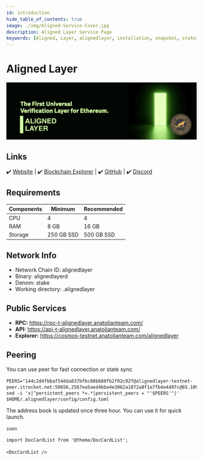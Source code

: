 ```yaml
---
id: introduction
hide_table_of_contents: true
image: ./img/Aligned-Service-Cover.jpg
description: Aligned Layer Service Page
keywords: [Aligned, Layer, alignedlayer, installation, snapshot, statesync, update]
---
```

# Aligned Layer

![Aligned](./img/Aligned-Service.jpg)

## Links
 ✔️ [Website](https://alignedlayer.com/) |
 ✔️ [Blockchain Explorer](https://cosmos-testnet.anatolianteam.com/alignedlayer) |
 ✔️ [GitHub](https://github.com/yetanotherco/aligned_layer) |
 ✔️ [Discord](discord.gg/alignedlayer)


## Requirements

| Components | Minimum | **Recommended** |
| ------------ | ------------ | ------------ |
| CPU |	4 | 4 |
| RAM	| 8 GB | 16 GB |
| Storage	| 250 GB SSD | 500 GB SSD |

## Network Info 
* Network Chain ID: alignedlayer
* Binary: alignedlayerd
* Denom: stake
* Working directory: .alignedlayer

## Public Services
* **RPC:** https://rpc-t-alignedlayer.anatolianteam.com/ 
* **API:** https://api-t-alignedlayer.anatolianteam.com/
* **Explorer:** https://cosmos-testnet.anatolianteam.com/alignedlayer

## Peering
You can use peer for fast connection or state sync 
```shell
PEERS="144c2d4fbbaf54dda837bfbc88b688fb2f02c92f@alignedlayer-testnet-peer.itrocket.net:50656,2567ea5aed4bba4e3062a1072a8f1e7fb4e4497c@65.109.85.36:26656,51ca4087558ebe93a16e3f1e84a969d30e7a91f1@95.216.245.35:26656,4093bf12076818a82f9fc1c75dc974e1d93daf44@195.201.30.159:26656,692729135ab36bf8e9fbd65ce8f1913665bed299@188.40.109.171:26656,18e1adeadb8cc596375e4212288fcd00690df067@213.199.48.195:26656,7292de855372480ae23dbcaf94d36ead187cf6a8@194.163.143.206:50656,ce179504bdaf4b6712d60c79b5de7f3358cce123@64.23.185.7:26656,a1d6d9569789a7a8765f0a4899439819f07755d4@213.133.103.213:26656,afeea4cd47aa80504adbdaa8aa019864e291de55@[2a03:cfc0:8000:13::b910:277f]:13356,a13fb2409c481aa9f81585167447ae813164d021@65.21.89.233:12656"
sed -i 's|^persistent_peers *=.*|persistent_peers = "'$PEERS'"|' $HOME/.alignedlayer/config/config.toml
```
The address book is updated once three hour. You can use it for quick launch.
```shell
soon
```

```mdx-code-block
import DocCardList from '@theme/DocCardList';

<DocCardList />
```
